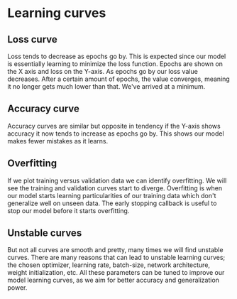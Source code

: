# Learning curves

## Loss curve

Loss tends to decrease as epochs go by. This is expected since our model is essentially learning to minimize the loss function. Epochs are shown on the X axis and loss on the Y-axis. As epochs go by our loss value decreases. After a certain amount of epochs, the value converges, meaning it no longer gets much lower than that. We've arrived at a minimum.

## Accuracy curve

Accuracy curves are similar but opposite in tendency if the Y-axis shows accuracy it now tends to increase as epochs go by. This shows our model makes fewer mistakes as it learns.

## Overfitting

If we plot training versus validation data we can identify overfitting. We will see the training and validation curves start to diverge. Overfitting is when our model starts learning particularities of our training data which don't generalize well on unseen data. The early stopping callback is useful to stop our model before it starts overfitting.

## Unstable curves

But not all curves are smooth and pretty, many times we will find unstable curves. There are many reasons that can lead to unstable learning curves; the chosen optimizer, learning rate, batch-size, network architecture, weight initialization, etc. All these parameters can be tuned to improve our model learning curves, as we aim for better accuracy and generalization power.